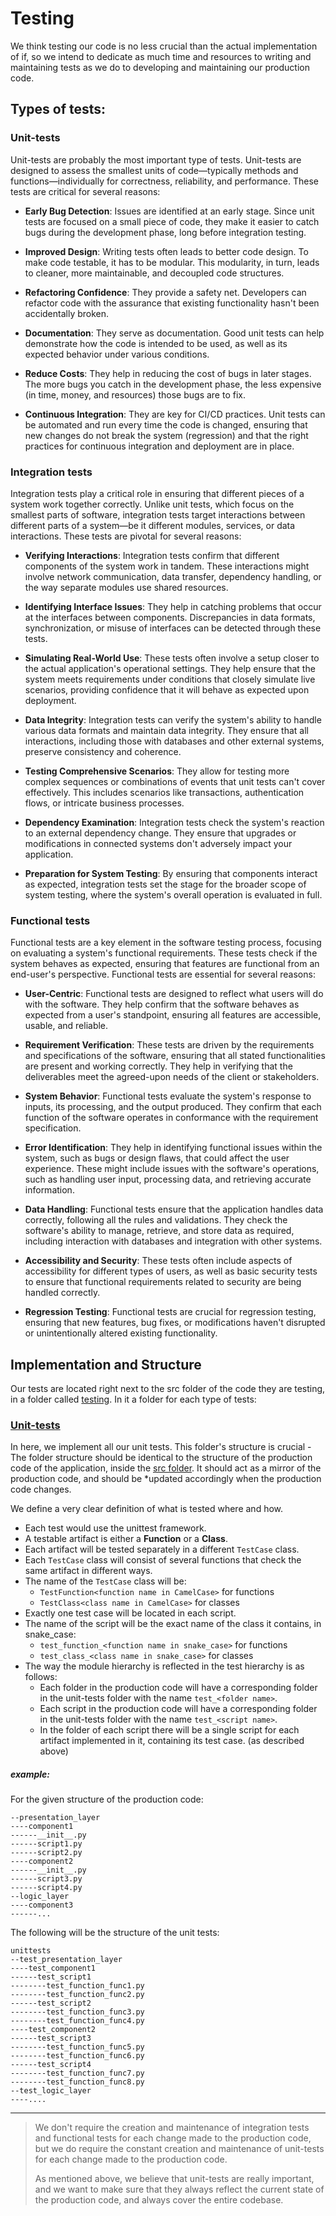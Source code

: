 # Testing

We think testing our code is no less crucial than the actual implementation of if, so we intend to dedicate as much
time and resources to writing and maintaining tests as we do to developing and maintaining our production code.

## Types of tests:

### Unit-tests

Unit-tests are probably the most important type of tests. Unit-tests are designed to assess the smallest units of
code—typically methods and functions—individually for correctness, reliability, and performance. These tests are
critical for several reasons:

- **Early Bug Detection**: Issues are identified at an early stage. Since unit tests are focused on a small piece of
  code,
  they make it easier to catch bugs during the development phase, long before integration testing.

- **Improved Design**: Writing tests often leads to better code design. To make code testable, it has to be modular.
  This
  modularity, in turn, leads to cleaner, more maintainable, and decoupled code structures.

- **Refactoring Confidence**: They provide a safety net. Developers can refactor code with the assurance that existing
  functionality hasn't been accidentally broken.

- **Documentation**: They serve as documentation. Good unit tests can help demonstrate how the code is intended to be
  used,
  as well as its expected behavior under various conditions.

- **Reduce Costs**: They help in reducing the cost of bugs in later stages. The more bugs you catch in the development
  phase, the less expensive (in time, money, and resources) those bugs are to fix.

- **Continuous Integration**: They are key for CI/CD practices. Unit tests can be automated and run every time the code
  is
  changed, ensuring that new changes do not break the system (regression) and that the right practices for continuous
  integration and deployment are in place.

### Integration tests

Integration tests play a critical role in ensuring that different pieces of a system work together correctly. Unlike
unit tests, which focus on the smallest parts of software, integration tests target interactions between different parts
of a system—be it different modules, services, or data interactions. These tests are pivotal for several reasons:

- **Verifying Interactions**: Integration tests confirm that different components of the system work in tandem. These
  interactions might involve network communication, data transfer, dependency handling, or the way separate modules use
  shared resources.

- **Identifying Interface Issues**: They help in catching problems that occur at the interfaces between components.
  Discrepancies in data formats, synchronization, or misuse of interfaces can be detected through these tests.

- **Simulating Real-World Use**: These tests often involve a setup closer to the actual application's operational
  settings. They help ensure that the system meets requirements under conditions that closely simulate live scenarios,
  providing confidence that it will behave as expected upon deployment.

- **Data Integrity**: Integration tests can verify the system's ability to handle various data formats and maintain data
  integrity. They ensure that all interactions, including those with databases and other external systems, preserve
  consistency and coherence.

- **Testing Comprehensive Scenarios**: They allow for testing more complex sequences or combinations of events that unit
  tests can't cover effectively. This includes scenarios like transactions, authentication flows, or intricate business
  processes.

- **Dependency Examination**: Integration tests check the system's reaction to an external dependency change. They
  ensure that upgrades or modifications in connected systems don't adversely impact your application.

- **Preparation for System Testing**: By ensuring that components interact as expected, integration tests set the stage
  for the broader scope of system testing, where the system's overall operation is evaluated in full.

### Functional tests

Functional tests are a key element in the software testing process, focusing on evaluating a system's functional
requirements. These tests check if the system behaves as expected, ensuring that features are functional from an
end-user's perspective. Functional tests are essential for several reasons:

- **User-Centric**: Functional tests are designed to reflect what users will do with the software. They help confirm
  that the software behaves as expected from a user's standpoint, ensuring all features are accessible, usable, and
  reliable.

- **Requirement Verification**: These tests are driven by the requirements and specifications of the software, ensuring
  that all stated functionalities are present and working correctly. They help in verifying that the deliverables meet
  the agreed-upon needs of the client or stakeholders.

- **System Behavior**: Functional tests evaluate the system's response to inputs, its processing, and the output
  produced. They confirm that each function of the software operates in conformance with the requirement specification.

- **Error Identification**: They help in identifying functional issues within the system, such as bugs or design flaws,
  that could affect the user experience. These might include issues with the software's operations, such as handling
  user input, processing data, and retrieving accurate information.

- **Data Handling**: Functional tests ensure that the application handles data correctly, following all the rules and
  validations. They check the software's ability to manage, retrieve, and store data as required, including interaction
  with databases and integration with other systems.

- **Accessibility and Security**: These tests often include aspects of accessibility for different types of users, as
  well as basic security tests to ensure that functional requirements related to security are being handled correctly.

- **Regression Testing**: Functional tests are crucial for regression testing, ensuring that new features, bug fixes, or
  modifications haven't disrupted or unintentionally altered existing functionality.

## Implementation and Structure

Our tests are located right next to the src folder of the code they are testing, in a folder
called [testing](../../../testing).
In it a folder for each type of tests:

### [Unit-tests](../../../testing/unit_tests)

In here, we implement all our unit tests.
This folder's structure is crucial - The folder structure should be identical to the structure of the production code
of the application, inside the [src folder](../../../src).
It should act as a mirror of the production code, and should be *updated accordingly when the production code changes.

We define a very clear definition of what is tested where and how.

- Each test would use the unittest framework.
- A testable artifact is either a **Function** or a **Class**.
- Each artifact will be tested separately in a different `TestCase` class.
- Each `TestCase` class will consist of several functions that check the same artifact in different ways.
- The name of the `TestCase` class will be:
    - `TestFunction<function name in CamelCase>` for functions
    - `TestClass<class name in CamelCase>` for classes
- Exactly one test case will be located in each script.
- The name of the script will be the exact name of the class it contains, in snake_case:
    - `test_function_<function name in snake_case>` for functions
    - `test_class_<class name in snake_case>` for classes
- The way the module hierarchy is reflected in the test hierarchy is as follows:
    - Each folder in the production code will have a corresponding folder in the unit-tests folder with the
      name `test_<folder name>`.
    - Each script in the production code will have a corresponding folder in the unit-tests folder with the
      name `test_<script name>`.
    - In the folder of each script there will be a single script for each artifact implemented in it, containing its
      test
      case. (as described above)

##### example:

For the given structure of the production code:

```text
--presentation_layer
----component1
------__init__.py
------script1.py
------script2.py
----component2
------__init__.py
------script3.py
------script4.py
--logic_layer
----component3
------...
```

The following will be the structure of the unit tests:

```text
unittests
--test_presentation_layer
----test_component1
------test_script1
--------test_function_func1.py
--------test_function_func2.py
------test_script2
--------test_function_func3.py
--------test_function_func4.py
----test_component2
------test_script3
--------test_function_func5.py
--------test_function_func6.py
------test_script4
--------test_function_func7.py
--------test_function_func8.py
--test_logic_layer
----....
```

----

> We don't require the creation and maintenance of integration tests and functional tests for each change made to the
> production code,
> but we do require the constant creation and maintenance of unit-tests for each change made to the production code.
>
> As mentioned above, we believe that unit-tests are really important, and we want to make sure that
> they always reflect the current state of the production code, and always cover the entire codebase.
